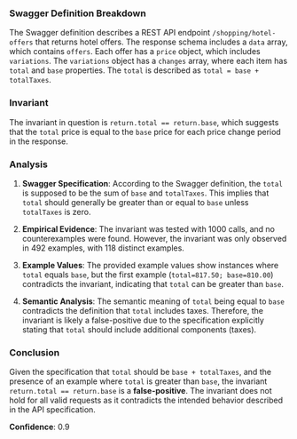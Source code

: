 ### Swagger Definition Breakdown

The Swagger definition describes a REST API endpoint `/shopping/hotel-offers` that returns hotel offers. The response schema includes a `data` array, which contains `offers`. Each offer has a `price` object, which includes `variations`. The `variations` object has a `changes` array, where each item has `total` and `base` properties. The `total` is described as `total = base + totalTaxes`.

### Invariant

The invariant in question is `return.total == return.base`, which suggests that the `total` price is equal to the `base` price for each price change period in the response.

### Analysis

1. **Swagger Specification**: According to the Swagger definition, the `total` is supposed to be the sum of `base` and `totalTaxes`. This implies that `total` should generally be greater than or equal to `base` unless `totalTaxes` is zero.

2. **Empirical Evidence**: The invariant was tested with 1000 calls, and no counterexamples were found. However, the invariant was only observed in 492 examples, with 118 distinct examples.

3. **Example Values**: The provided example values show instances where `total` equals `base`, but the first example (`total=817.50; base=810.00`) contradicts the invariant, indicating that `total` can be greater than `base`.

4. **Semantic Analysis**: The semantic meaning of `total` being equal to `base` contradicts the definition that `total` includes taxes. Therefore, the invariant is likely a false-positive due to the specification explicitly stating that `total` should include additional components (taxes).

### Conclusion

Given the specification that `total` should be `base + totalTaxes`, and the presence of an example where `total` is greater than `base`, the invariant `return.total == return.base` is a **false-positive**. The invariant does not hold for all valid requests as it contradicts the intended behavior described in the API specification.

**Confidence**: 0.9
